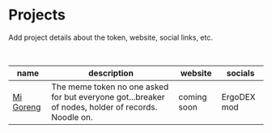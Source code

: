 # Projects

Add project details about the token, website, social links, etc.

<br>

| name | description | website | socials |
| --- | --- | --- | ---|
| [Mi Goreng](https://explorer.ergoplatform.com/en/token/0779ec04f2fae64e87418a1ad917639d4668f78484f45df962b0dec14a2591d2) | The meme token no one asked for but everyone got...breaker of nodes, holder of records. Noodle on. | coming soon | ErgoDEX mod | 


